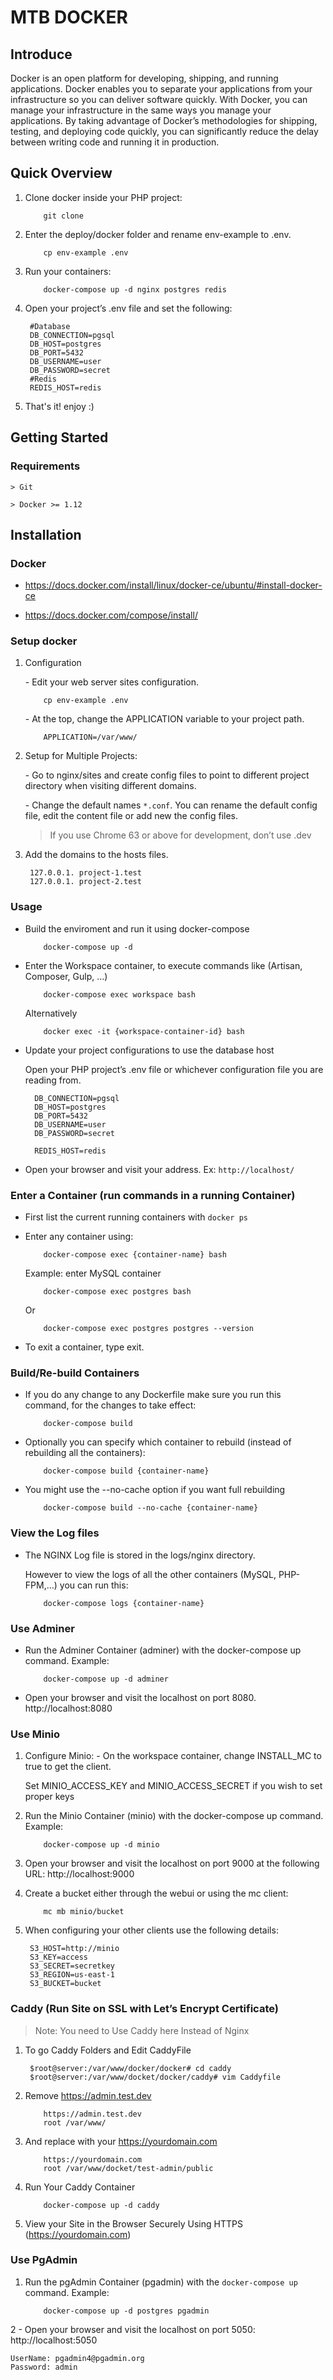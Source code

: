 # MTB DOCKER

## Introduce
Docker is an open platform for developing, shipping, and running applications. Docker enables you to separate your applications from your infrastructure so you can deliver software quickly. With Docker, you can manage your infrastructure in the same ways you manage your applications. By taking advantage of Docker’s methodologies for shipping, testing, and deploying code quickly, you can significantly reduce the delay between writing code and running it in production.


## Quick Overview

1. Clone docker inside your PHP project:

    ```
        git clone 
    ```

2. Enter the deploy/docker folder and rename env-example to .env.

    ```
        cp env-example .env
    ```

3. Run your containers:

    ```
        docker-compose up -d nginx postgres redis
    ```

4. Open your project’s .env file and set the following:


        #Database
        DB_CONNECTION=pgsql
        DB_HOST=postgres
        DB_PORT=5432
        DB_USERNAME=user
        DB_PASSWORD=secret
        #Redis
        REDIS_HOST=redis


5. That's it! enjoy :)

## Getting Started

### Requirements

    > Git
    
    > Docker >= 1.12

## Installation

### Docker

- https://docs.docker.com/install/linux/docker-ce/ubuntu/#install-docker-ce

- https://docs.docker.com/compose/install/

### Setup docker

1. Configuration

    \- Edit your web server sites configuration.

    ```
        cp env-example .env
    ```

    \- At the top, change the APPLICATION variable to your project path.

    ```
        APPLICATION=/var/www/
    ```

2. Setup for Multiple Projects:

    \- Go to nginx/sites and create config files to point to different project directory when visiting different domains.
    
    \- Change the default names ```*.conf```. You can rename the default config file, edit the content file or add new the config files.

    > If you use Chrome 63 or above for development, don’t use .dev

3. Add the domains to the hosts files.

    
        127.0.0.1. project-1.test
        127.0.0.1. project-2.test
    

### Usage

- Build the enviroment and run it using docker-compose

    ```
        docker-compose up -d
    ```

- Enter the Workspace container, to execute commands like (Artisan, Composer, Gulp, …)

    ```
        docker-compose exec workspace bash
    ```

    Alternatively

    ```
        docker exec -it {workspace-container-id} bash
    ```

- Update your project configurations to use the database host

    Open your PHP project’s .env file or whichever configuration file you are reading from.

    
        DB_CONNECTION=pgsql
        DB_HOST=postgres
        DB_PORT=5432
        DB_USERNAME=user
        DB_PASSWORD=secret
        
        REDIS_HOST=redis


- Open your browser and visit your address. Ex: ``http://localhost/``

### Enter a Container (run commands in a running Container)

- First list the current running containers with ``docker ps``

- Enter any container using:

    ```
        docker-compose exec {container-name} bash
    ```
    
    Example: enter MySQL container

    ```
        docker-compose exec postgres bash
    ```
    
    Or

    ```
        docker-compose exec postgres postgres --version
    ```

- To exit a container, type exit.

### Build/Re-build Containers

- If you do any change to any Dockerfile make sure you run this command, for the changes to take effect:

    ```
        docker-compose build
    ```

- Optionally you can specify which container to rebuild (instead of rebuilding all the containers):

    ```
        docker-compose build {container-name}
    ```

- You might use the --no-cache option if you want full rebuilding 

    ```
        docker-compose build --no-cache {container-name}
    ```

### View the Log files

- The NGINX Log file is stored in the logs/nginx directory.

    However to view the logs of all the other containers (MySQL, PHP-FPM,…) you can run this:

    ```
        docker-compose logs {container-name}
    ```

### Use Adminer

- Run the Adminer Container (adminer) with the docker-compose up command. Example:

    ```
        docker-compose up -d adminer
    ```

- Open your browser and visit the localhost on port 8080. http://localhost:8080

### Use Minio

1. Configure Minio: - On the workspace container, change INSTALL_MC to true to get the client. 
    
    Set MINIO_ACCESS_KEY and MINIO_ACCESS_SECRET if you wish to set proper keys

2. Run the Minio Container (minio) with the docker-compose up command. Example:

    ```
        docker-compose up -d minio
    ```

3. Open your browser and visit the localhost on port 9000 at the following URL: http://localhost:9000

4. Create a bucket either through the webui or using the mc client:

    ```
        mc mb minio/bucket
    ```

5. When configuring your other clients use the following details:

        S3_HOST=http://minio
        S3_KEY=access
        S3_SECRET=secretkey
        S3_REGION=us-east-1
        S3_BUCKET=bucket

### Caddy (Run Site on SSL with Let’s Encrypt Certificate)

> Note: You need to Use Caddy here Instead of Nginx

1. To go Caddy Folders and Edit CaddyFile


        $root@server:/var/www/docker/docker# cd caddy
        $root@server:/var/www/docket/docker/caddy# vim Caddyfile


2. Remove https://admin.test.dev

    ```
        https://admin.test.dev
        root /var/www/
    ```

3. And replace with your https://yourdomain.com
    
    ```
        https://yourdomain.com
        root /var/www/docket/test-admin/public
    ```

4. Run Your Caddy Container

    ```
        docker-compose up -d caddy
    ```
    
5. View your Site in the Browser Securely Using HTTPS (https://yourdomain.com)

### Use PgAdmin

1. Run the pgAdmin Container (pgadmin) with the `docker-compose up` command. Example:
    ```    
        docker-compose up -d postgres pgadmin
    ```

2 - Open your browser and visit the localhost on port 5050: http://localhost:5050

    UserName: pgadmin4@pgadmin.org
    Password: admin
